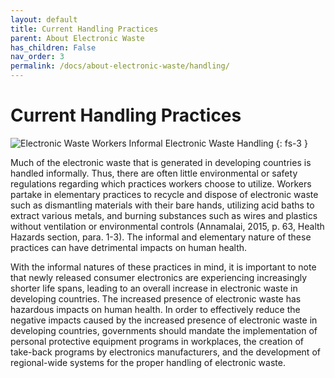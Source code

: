 ```yaml
---
layout: default
title: Current Handling Practices
parent: About Electronic Waste
has_children: False
nav_order: 3
permalink: /docs/about-electronic-waste/handling/
---
```


# Current Handling Practices
![Electronic Waste Workers](https://www.freepressjournal.in/wp-content/uploads/2017/12/Wastebiz-dec-15.jpg)
Informal Electronic Waste Handling
{: fs-3 }

Much of the electronic waste that is generated in developing countries is handled informally. Thus, there are often little environmental or safety regulations regarding which practices workers choose to utilize. Workers partake in elementary practices to recycle and dispose of electronic waste such as dismantling materials with their bare hands, utilizing acid baths to extract various metals, and burning substances such as wires and plastics without ventilation or environmental controls (Annamalai, 2015, p. 63, Health Hazards section, para. 1-3). The informal and elementary nature of these practices can have detrimental impacts on human health.

With the informal natures of these practices in mind, it is important to note that newly released consumer electronics are experiencing increasingly shorter life spans, leading to an overall increase in electronic waste in developing countries. The increased presence of electronic waste has hazardous impacts on human health. In order to effectively reduce the negative impacts caused by the increased presence of electronic waste in developing countries, governments should mandate the implementation of personal protective equipment programs in workplaces, the creation of take-back programs by electronics manufacturers, and the development of regional-wide systems for the proper handling of electronic waste. 
